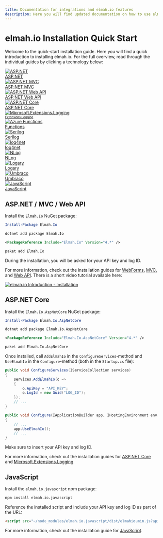 ```yaml
---
title: Documentation for integrations and elmah.io features
description: Here you will find updated documentation on how to use elmah.io. From our integrations to all of the features, this is the place to get help.
---
```


# elmah.io Installation Quick Start

Welcome to the quick-start installation guide. Here you will find a quick introduction to installing elmah.io. For the full overview, read through the individual guides by clicking a technology below:

<div class="guides-boxes row">
    <div class="guide-col col-4 col-sm-3 col-md-4 col-lg-3 col-xl-2">
        <a href="/logging-to-elmah-io-from-elmah/" title="ASP.NET">
            <div class="guide-box">
                <div class="guide-image">
                    <img class="no-lightbox" src="/./assets/img/guides/aspnet.png" alt="ASP.NET" />
                </div>
                <div class="guide-title">ASP.NET</div>
            </div>
        </a>
    </div>
    <div class="guide-col col-4 col-sm-3 col-md-4 col-lg-3 col-xl-2">
        <a href="/logging-to-elmah-io-from-aspnet-mvc/" title="ASP.NET MVC">
            <div class="guide-box">
                <div class="guide-image">
                    <img class="no-lightbox" src="/./assets/img/guides/aspnet.png" alt="ASP.NET MVC" />
                </div>
                <div class="guide-title"><span>ASP.NET MVC</span></div>
            </div>
        </a>
    </div>
    <div class="guide-col col-4 col-sm-3 col-md-4 col-lg-3 col-xl-2">
        <a href="/logging-to-elmah-io-from-web-api/" title="ASP.NET Web API">
            <div class="guide-box">
                <div class="guide-image">
                    <img class="no-lightbox" src="/./assets/img/guides/aspnet.png" alt="ASP.NET Web API" />
                </div>
                <div class="guide-title">ASP.NET Web API</div>
            </div>
        </a>
    </div>
    <div class="guide-col col-4 col-sm-3 col-md-4 col-lg-3 col-xl-2">
        <a href="/logging-to-elmah-io-from-aspnet-core/" title="ASP.NET Core">
            <div class="guide-box">
                <div class="guide-image">
                    <img class="no-lightbox" src="/./assets/img/guides/aspnetcore.png" alt="ASP.NET Core" />
                </div>
                <div class="guide-title">ASP.NET Core</div>
            </div>
        </a>
    </div>
    <div class="guide-col col-4 col-sm-3 col-md-4 col-lg-3 col-xl-2">
        <a href="/logging-to-elmah-io-from-microsoft-extensions-logging/" title="Microsoft.Extensions.Logging">
            <div class="guide-box">
                <div class="guide-image">
                    <img class="no-lightbox" src="/./assets/img/guides/microsoft.png" alt="Microsoft.Extensions.Logging" />
                </div>
                <div class="guide-title" style="font-size:10px;">Extensions.Logging</div>
            </div>
        </a>
    </div>
    <div class="guide-col col-4 col-sm-3 col-md-4 col-lg-3 col-xl-2">
        <a href="/logging-to-elmah-io-from-azure-functions/" title="Azure Functions">
            <div class="guide-box">
                <div class="guide-image">
                    <img class="no-lightbox" src="/./assets/img/guides/azure-functions.png" alt="Azure Functions" />
                </div>
                <div class="guide-title">Functions</div>
            </div>
        </a>
    </div>
    <div class="guide-col col-4 col-sm-3 col-md-4 col-lg-3 col-xl-2">
        <a href="/logging-to-elmah-io-from-serilog/" title="Serilog">
            <div class="guide-box">
                <div class="guide-image">
                    <img class="no-lightbox" src="/./assets/img/guides/serilog.png" alt="Serilog" />
                </div>
                <div class="guide-title">Serilog</div>
            </div>
        </a>
    </div>
    <div class="guide-col col-4 col-sm-3 col-md-4 col-lg-3 col-xl-2">
        <a href="/logging-to-elmah-io-from-log4net/" title="log4net">
            <div class="guide-box">
                <div class="guide-image">
                    <img class="no-lightbox" src="/./assets/img/guides/log4net.png" alt="log4net" />
                </div>
                <div class="guide-title">log4net</div>
            </div>
        </a>
    </div>
    <div class="guide-col col-4 col-sm-3 col-md-4 col-lg-3 col-xl-2">
        <a href="/logging-to-elmah-io-from-nlog/" title="NLog">
            <div class="guide-box">
                <div class="guide-image">
                    <img class="no-lightbox" src="/./assets/img/guides/nlog.png" alt="NLog" />
                </div>
                <div class="guide-title">NLog</div>
            </div>
        </a>
    </div>
    <div class="guide-col col-4 col-sm-3 col-md-4 col-lg-3 col-xl-2">
        <a href="/logging-to-elmah-io-from-logary/" title="Logary">
            <div class="guide-box">
                <div class="guide-image">
                    <img class="no-lightbox" src="/./assets/img/guides/logary.png" alt="Logary" />
                </div>
                <div class="guide-title">Logary</div>
            </div>
        </a>
    </div>
    <div class="guide-col col-4 col-sm-3 col-md-4 col-lg-3 col-xl-2">
        <a href="/logging-to-elmah-io-from-umbraco/" title="Umbraco">
            <div class="guide-box">
                <div class="guide-image">
                    <img class="no-lightbox" src="/./assets/img/guides/umbraco.png" alt="Umbraco" />
                </div>
                <div class="guide-title">Umbraco</div>
            </div>
        </a>
    </div>
    <div class="guide-col col-4 col-sm-3 col-md-4 col-lg-3 col-xl-2">
        <a href="/logging-to-elmah-io-from-javascript/" title="JavaScript">
            <div class="guide-box">
                <div class="guide-image">
                    <img class="no-lightbox" src="/./assets/img/guides/javascript.png" alt="JavaScript" />
                </div>
                <div class="guide-title">JavaScript</div>
            </div>
        </a>
    </div>
</div>

## ASP.NET / MVC / Web API

Install the `Elmah.Io` NuGet package:

```powershell fct_label="Package Manager"
Install-Package Elmah.Io
```
```cmd fct_label=".NET CLI"
dotnet add package Elmah.Io
```
```xml fct_label="PackageReference"
<PackageReference Include="Elmah.Io" Version="4.*" />
```
```xml fct_label="Paket CLI"
paket add Elmah.Io
```

During the installation, you will be asked for your API key and log ID.

For more information, check out the installation guides for [WebForms](/logging-to-elmah-io-from-elmah/), [MVC](/logging-to-elmah-io-from-aspnet-mvc/), and [Web API](/logging-to-elmah-io-from-web-api/). There is a short video tutorial available here:

<a class="video-box" data-fancybox="" href="https://www.youtube.com/watch?v=OeQG2PkSpSE&amp;autoplay=1&amp;rel=0" title="elmah.io Introduction - Installation">
  <img class="no-lightbox" src="../images/tour/installation.jpg" alt="elmah.io Introduction - Installation" />
  <i class="fad fa-play-circle"></i>
</a>

## ASP.NET Core

Install the `Elmah.Io.AspNetCore` NuGet package:

```powershell fct_label="Package Manager"
Install-Package Elmah.Io.AspNetCore
```
```cmd fct_label=".NET CLI"
dotnet add package Elmah.Io.AspNetCore
```
```xml fct_label="PackageReference"
<PackageReference Include="Elmah.Io.AspNetCore" Version="4.*" />
```
```xml fct_label="Paket CLI"
paket add Elmah.Io.AspNetCore
```

Once installed, call `AddElmahIo` in the `ConfigureServices`-method and `UseElmahIo` in the `Configure`-method (both in the `Startup.cs` file):

```csharp
public void ConfigureServices(IServiceCollection services)
{
    services.AddElmahIo(o =>
    {
        o.ApiKey = "API_KEY";
        o.LogId = new Guid("LOG_ID");
    });
    // ...
}

public void Configure(IApplicationBuilder app, IHostingEnvironment env, ILoggerFactory fac)
{
    // ...
    app.UseElmahIo();
    // ...
}
```

Make sure to insert your API key and log ID.

For more information, check out the installation guides for [ASP.NET Core](/logging-to-elmah-io-from-aspnet-core/) and [Microsoft.Extensions.Logging](/logging-to-elmah-io-from-microsoft-extensions-logging/).

## JavaScript

Install the `elmah.io.javascript` npm package:

```ps
npm install elmah.io.javascript
```

Reference the installed script and include your API key and log ID as part of the URL:

```html
<script src="~/node_modules/elmah.io.javascript/dist/elmahio.min.js?apiKey=YOUR-API-KEY&logId=YOUR-LOG-ID" type="text/javascript"></script>
```

For more information, check out the installation guide for [JavaScript](/logging-to-elmah-io-from-javascript/).